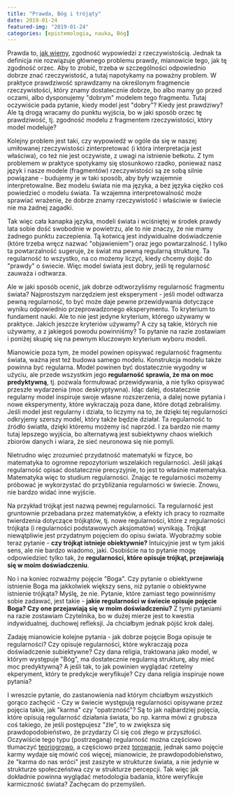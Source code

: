 ```yaml
---
title: "Prawda, Bóg i trójąty"
date: 2019-01-24
featured-img: "2019-01-24"
categories: [epistemologia, nauka, Bóg]
---
```


Prawda to, [jak wiemy][wiki-truth], zgodność wypowiedzi z rzeczywistością. Jednak ta definicja nie rozwiązuje głównego problemu prawdy, mianowicie tego, jak tę zgodność orzec. Aby to zrobić, trzeba w szczególności odpowiednio dobrze znać rzeczywistość, a tutaj napotykamy na poważny problem. W praktyce prawdziwość sprawdzamy na określonym fragmencie rzeczywistości, który znamy dostatecznie dobrze, bo albo mamy go przed oczami, albo dysponujemy "dobrym" modelem tego fragmentu. Tutaj oczywiście pada pytanie, kiedy model jest "dobry"? Kiedy jest prawdziwy? Ale tą drogą wracamy do punktu wyjścia, bo w jaki sposób orzec tę prawdziwość, tj. zgodność modelu z fragmentem rzeczywistości, który model modeluje?

Kolejny problem jest taki, czy wypowiedź w ogóle da się w naszej umiłowanej rzeczywistości zinterpretować (i która interpretacja jest właściwa), co też nie jest oczywiste, z uwagi na istnienie bełkotu. Z tym problemem w praktyce spotykamy się stosunkowo rzadko, ponieważ nasz język i nasze modele (fragmentów) rzeczywistości są ze sobą silnie powiązane - budujemy je w taki sposób, aby były wzajemnie interpretowalne. Bez modelu świata nie ma języka, a bez języka ciężko coś powiedzieć o modelu świata.  Ta wzajemna interpretowalność może sprawiać wrażenie, że dobrze znamy rzeczywistość i właściwie w świecie nie ma żadnej zagadki.

Tak więc cała kanapka języka, modeli świata i wciśniętej w środek prawdy lata sobie dość swobodnie w powietrzu, ale to nie znaczy, że nie mamy żadnego punktu zaczepienia. Tą kotwicą jest indywidualne doświadczenie (które trzeba wręcz nazwać "objawieniem") oraz jego powtarzalność. I tylko ta powtarzalność sugeruje, że świat ma pewną regularną strukturę. Ta regularność to wszystko, na co możemy liczyć, kiedy chcemy dojść do "prawdy" o świecie. Więc model świata jest dobry, jeśli tę regularność zauważa i odtwarza.

Ale w jaki sposób ocenić, jak dobrze odtworzyliśmy regularność fragmentu świata? Najprostszym narzędziem jest eksperyment - jeśli model odtwarza pewną regularność, to być może daje pewne przewidywania dotyczące wyniku odpowiednio przeprowadzonego eksperymentu. To kryterium to fundament nauki. Ale to nie jest jedyne kryterium, którego używamy w praktyce. Jakich jeszcze kryteriów używamy? A czy są takie, których nie używamy, a z jakiegoś powodu powinniśmy? To pytanie na razie zostawiam i poniżej skupię się na pewnym kluczowym kryterium wyboru modeli.

Mianowicie poza tym, że model powinen opisywać regularność fragmentu świata, ważna jest też budowa samego modelu. Konstrukcja modelu także powinna być regularna. Model powinen być dostatecznie wygodny w użyciu, ale przede wszystkim jego **regularność sprawia, że ma on moc predyktywną**, tj. pozwala formułować przewidywania, a nie tylko opisywać przeszłe wydarzenia (moc deskryptywna). Idąc dalej, dostatecznie regularny model inspiruje swoje własne rozszerzenia, a dalej nowe pytania i nowe eksperymenty, które wykraczają poza dane, które dotąd zebraliśmy. Jeśli model jest regularny i działa, to liczymy na to, że dzięki tej regularności odkryjemy szerszy model, który także będzie działał. Ta regularność to źródło światła, dzięki któremu możemy isć naprzód. I za bardzo nie mamy tutaj lepszego wyjścia, bo alternatywą jest subiektywny chaos wielkich zbiorów danych i wiara, że sieć neuronowa się nie pomyli.

Nietrudno więc zrozumieć przydatność matematyki w fizyce, bo matematyka to ogromne repozytorium wszelakich regularności. Jeśli jakąś regularność opisać dostatecznie precyzyjnie, to jest to właśnie matematyka. Matematyka więc to studium regularności. Znając te regularności możemy próbować je wykorzystać do przybliżania regularności w świecie. Znowu, nie bardzo widać inne wyjście.

Na przykład trójkąt jest nazwą pewnej regularności. Ta regularność jest gruntownie przebadana przez matematyków, a efekty ich pracy to rozmaite twierdzenia dotyczące trójkątów, tj. nowe regularności, które z regularności trójkąta (i regularności podstawowych aksjomatów) wynikają. Trójkąt niewątpliwie jest przydatnym pojęciem do opisu świata. Wyobraźmy sobie teraz pytanie - **czy trójkąt istnieje obiektywnie?** Intuicyjnie jest w tym jakiś sens, ale nie bardzo wiadomo, jaki. Osobiście na to pytanie mogę odpowiedzieć tylko tak, że **regularności, które opisuje trójkąt, przejawiają się w moim doświadczeniu**.

No i na koniec rozważmy pojęcie "Boga". Czy pytanie o obiektywne istnienie Boga ma jakkolwiek większy sens, niż pytanie o obiektywne istnienie trójkąta? Myślę, że nie. Pytanie, które zamiast tego powinniśmy sobie zadawać, jest takie - **jakie regularności w świecie opisuje pojęcie Boga? Czy one przejawiają się w moim doświadczeniu?** Z tymi pytaniami na razie zostawiam Czytelnika, bo w dużej mierze jest to kwestia indywidualnej, duchowej refleksji. Ja chciałbym jednak pójść krok dalej.

Zadaję mianowicie kolejne pytania - jak dobrze pojęcie Boga opisuje te regularności? Czy opisuje regularności, które wykraczają poza doświadczenie subiektywne? Czy dana religia, traktowana jako model, w którym występuje "Bóg", ma dostatecznie regularną strukturę, aby mieć moc predyktywną? A jeśli tak, to jak powinien wyglądać rzetelny ekperyment, który te predykcje weryfikuje? Czy dana religia inspiruje nowe pytania? 

I wreszcie pytanie, do zastanowienia nad którym chciałbym wszystkich gorąco zachęcić - Czy w świecie występują regularności opisywane przez pojęcia takie, jak "karma" czy "opatrzność"? Są to jak najbardziej pojęcia, które opisują regularność działania świata, bo np. karma mówi z grubsza coś takiego, że jeśli postępujesz "źle", to w zwiększa się prawdopodobieństwo, że przydarzy Ci się coś złego w przyszłości. Oczywiście tego typu (postrzeganą) regularność można częściowo tłumaczyć [teoriogrowo][plato-game_theory], a częściowo przez [torowanie][wiki-priming], jednak samo pojęcie karmy wydaje się mówić coś więcej, mianowicie, że prawdopodobieństwo, że "karma do nas wróci" jest zaszyte w strukturze świata, a nie jedynie w strukturze społeczeństwa czy w strukturze percepcji. Tak więc jak dokładnie powinna wyglądać metodologia badania, które weryfikuje karmiczność świata? Zachęcam do przemyśleń.


[wiki-truth]: https://en.wikipedia.org/wiki/Truth
[wiki-godel]: https://en.wikipedia.org/wiki/G%C3%B6del%27s_incompleteness_theorems
[plato-game_theory]: https://plato.stanford.edu/entries/game-ethics/
[wiki-priming]: https://en.wikipedia.org/wiki/Priming_(psychology)